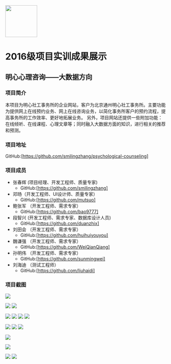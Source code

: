 ﻿<img src="./images/logo.jpg" width="100px" height="100px"/>

# 2016级项目实训成果展示

## 明心心理咨询——大数据方向

### 项目简介

本项目为明心社工事务所的企业网站，客户为北京通州明心社工事务所。主要功能为提供网上在线预约业务、网上在线咨询业务，以简化事务所客户的预约流程，提高事务所的工作效率、更好地拓展业务。
另外，项目网站还提供一些附加功能：在线倾听、在线课程、心理文章等；同时融入大数据方面的知识，进行相关的推荐和预测。

### 项目地址
GitHub:[https://github.com/smilingzhang/psychological-counseling]

### 项目成员
- 张春辉 (项目经理、开发工程师、质量专家)
  - GitHub:[https://github.com/smilingzhang]
- 邓旸（开发工程师、UI设计师、质量专家）
  - GitHub:[https://github.com/mutsuo]
- 鲍张军 （开发工程师、需求专家）
  - GitHub:[https://github.com/bao9777]
- 段智兴 (开发工程师、需求专家、数据库设计人员)
  - GitHub:[https://github.com/duanzhix]
- 刘田会 （开发工程师、需求专家）
  - GitHub:[https://github.com/huihuiyouyou]
- 魏谦强 （开发工程师、需求专家）
  - GitHub:[https://github.com/WeiQianQiang]
- 孙明伟 （开发工程师、需求专家）
  - GitHub:[https://github.com/sunmingwei]
- 刘海迪 （测试工程师）
  - GitHub:[https://github.com/liuhaidi]

### 项目截图
<p>
<img src="./images/登录.jpg"/>
</p>
<p>
<img src="./images/首页_1.jpg"/>
<img src="./images/首页_2.jpg"/>
</p>
<p>
<img src="./images/咨询_1.jpg"/>
<img src="./images/咨询_2.jpg"/>
<img src="./images/咨询_3.jpg"/>
<img src="./images/咨询_4.jpg"/>
</p>
<p>
<img src="./images/课程_1.jpg"/>
<img src="./images/课程_2.jpg"/>
<img src="./images/课程_3.jpg"/>
</p>
<p>
<img src="./images/阅读_1.jpg"/>
</p>
<p>
<img src="./images/个人中心.jpg"/>
</p>
<p>
<img src="./images/后台管理_1.jpg"/>
<img src="./images/后台管理_2.jpg"/>
</p>
